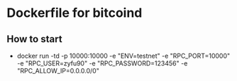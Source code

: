 # Dockerfile for bitcoind

## How to start

* docker run -td -p 10000:10000 -e "ENV=testnet" -e "RPC_PORT=10000" -e "RPC_USER=zyfu90" -e "RPC_PASSWORD=123456" -e "RPC_ALLOW_IP=0.0.0.0/0"
